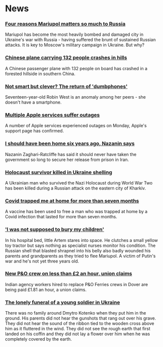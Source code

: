 # News
### [Four reasons Mariupol matters so much to Russia](https://www.bbc.com/news/world-europe-60825226)
Mariupol has become the most heavily bombed and damaged city in Ukraine's war with Russia - having suffered the brunt of sustained Russian attacks. It is key to Moscow's military campaign in Ukraine. But why? 
### [Chinese plane carrying 132 people crashes in hills](https://www.bbc.com/news/world-asia-china-60819760)
A Chinese passenger plane with 132 people on board has crashed in a forested hillside in southern China.
### [Not smart but clever? The return of 'dumbphones'](https://www.bbc.com/news/business-60763168)
Seventeen-year-old Robin West is an anomaly among her peers - she doesn't have a smartphone.
### [Multiple Apple services suffer outages](https://www.bbc.com/news/technology-60787301)
A number of Apple services experienced outages on Monday, Apple's support page has confirmed.
### [I should have been home six years ago, Nazanin says](https://www.bbc.com/news/uk-60819018)
Nazanin Zaghari-Ratcliffe has said it should never have taken the government so long to secure her release from prison in Iran. 
### [Holocaust survivor killed in Ukraine shelling](https://www.bbc.com/news/world-europe-60826303)
A Ukrainian man who survived the Nazi Holocaust during World War Two has been killed during a Russian attack on the eastern city of Kharkiv. 
### [Covid trapped me at home for more than seven months](https://www.bbc.com/news/health-60621432)
A vaccine has been used to free a man who was trapped at home by a Covid infection that lasted for more than seven months. 
### ['I was not supposed to bury my children'](https://www.bbc.com/news/world-europe-60814913)
In his hospital bed, little Artem stares into space. He clutches a small yellow toy tractor but says nothing as specialist nurses monitor his condition. The Russian shell that blasted shrapnel into his belly also badly wounded his parents and grandparents as they tried to flee Mariupol. A victim of Putin's war and he's not yet three years old.  
### [New P&O crew on less than £2 an hour, union claims](https://www.bbc.com/news/business-60821266)
Indian agency workers hired to replace P&O Ferries crews in Dover are being paid £1.81 an hour, a union claims.
### [The lonely funeral of a young soldier in Ukraine](https://www.bbc.com/news/world-europe-60801586)
There was no family around Dmytro Kotenko when they put him in the ground. His parents did not hear the gunshots that rang out over his grave. They did not hear the sound of the ribbon tied to the wooden cross above him as it fluttered in the wind. They did not see the rough earth that first landed on his coffin and they did not lay a flower over him when he was completely covered by the earth.
